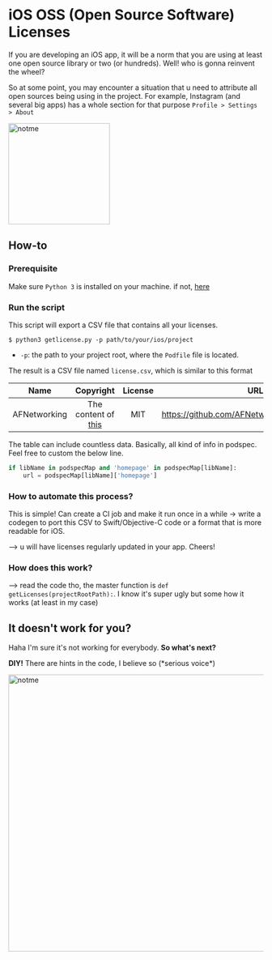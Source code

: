 # iOS OSS (Open Source Software) Licenses 
If you are developing an iOS app, it will be a norm that you are using at least one open source library or two (or hundreds). Well! who is gonna reinvent the wheel? 

So at some point, you may encounter a situation that u need to attribute all open sources being using in the project. For example, Instagram (and several big apps) has a whole section for that purpose `Profile > Settings > About`

<img width="200" alt="notme" src="https://user-images.githubusercontent.com/27178862/113502779-fe40f100-9560-11eb-9c22-1ef5018707ec.PNG">

## How-to
### Prerequisite
Make sure `Python 3` is installed on your machine. if not, [here](https://www.python.org/downloads/)

### Run the script
This script will export a CSV file that contains all your licenses. 
```
$ python3 getlicense.py -p path/to/your/ios/project
```
- `-p`: the path to your project root, where the `Podfile` file is located. 

The result is a CSV file named `license.csv`, which is similar to this format

| Name|Copyright|License|URL
| ------------- |:-------------:|:-----:|:-----:|
|AFNetworking|The content of [this](https://github.com/AFNetworking/AFNetworking/blob/master/LICENSE)|MIT |https://github.com/AFNetworking/AFNetworking/

The table can include countless data. Basically, all kind of info in podspec. Feel free to custom the below line.

```python
if libName in podspecMap and 'homepage' in podspecMap[libName]:
    url = podspecMap[libName]['homepage']
```
### How to automate this process?
This is simple! Can create a CI job and make it run once in a while -> write a codegen to port this CSV to Swift/Objective-C code or a format that is more readable for iOS. 

--> u will have licenses regularly updated in your app. Cheers! 

### How does this work? 
--> read the code tho, the master function is `def getLicenses(projectRootPath):`. I know it's super ugly but some how it works (at least in my case) 

## It doesn't work for you? 
Haha I'm sure it's not working for everybody. **So what's next?**

**DIY!** There are hints in the code, I believe so (\*serious voice\*)

<img width="547" alt="notme" src="https://user-images.githubusercontent.com/27178862/113502456-0009b500-955f-11eb-89ec-477ca9750677.png">
